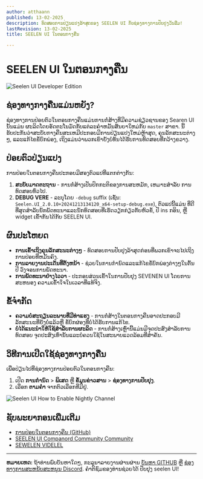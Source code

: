 ```yaml
---
author: atthaann
published: 13-02-2025
description: ທົດສອບການປ່ຽນແປງລ້າສຸດຂອງ SEELEN UI ກັບຊ່ອງທາງການປັບປຸງວັນລືມ!
lastRevision: 13-02-2025
title: SEELEN UI ໃນຕອນກາງຄືນ

---
```


# SEELEN UI ໃນຕອນກາງຄືນ

![Seelen UI Developer Edition](https://github.com/user-attachments/assets/76634b49-7b09-4ef2-9643-e93542309f5d)

## ຊ່ອງທາງກາງຄືນແມ່ນຫຍັງ?

ຊ່ອງທາງການປ່ອຍຕົວໃນຕອນກາງຄືນແມ່ນການກໍ່ສ້າງທີ່ມີຄວາມຊ່ຽວຊານຂອງ Searen UI ນັ້ນແມ່ນ
 ຜະລິດໂດຍອັດຕະໂນມັດກັບແຕ່ລະຄໍາຫມັ້ນສັນຍາໃຫມ່ກັບ `master` ສາຂາ. ນີ້
 ຮັບປະກັນວ່າສະບັບກາງຄືນສະເຫມີປະກອບມີການປ່ຽນແປງໃຫມ່ຫຼ້າສຸດ,
 ຄຸນລັກສະນະຕ່າງໆ, ແລະແກ້ໄຂຂໍ້ບົກພ່ອງ, ເຖິງແມ່ນວ່າພວກເຂົາຍັງບໍ່ທັນໄດ້ຮັບການທົດສອບທີ່ກວ້າງຂວາງ.

## ປ່ອຍຕົວປ່ຽນແປງ

ການປ່ອຍໃນຕອນກາງຄືນປະກອບມີສອງຕົວແປທີ່ແຕກຕ່າງກັນ:

1. **ສະບັບມາດຕະຖານ** - ການກໍ່ສ້າງເປັນປົກກະຕິຂອງການສະຫມັກ, ເຫມາະສໍາລັບ
    ການທົດສອບທົ່ວໄປ.
2. **DEBUG VERE** - ລະບຸໂດຍ `-debug` suffix (ເຊັ່ນ:
   `Seelen.UI_2.0.10+20241213134120_x64-setup-debug.exe`), ຕົວແປນີ້ແມ່ນ
    ທີ່ດີທີ່ສຸດສໍາລັບນັກພັດທະນາແລະນັກທົດສອບທີ່ເຮັດວຽກກ່ຽວກັບຫົວຂໍ້, ປັ ins ກອິນ, ຫຼື widget
    ເຂົ້າກັນໄດ້ກັບ SEELEN UI.

## ຜົນປະໂຫຍດ

* **ການເຂົ້າເຖິງຄຸນລັກສະນະຕ່າງໆ** - ທົດສອບການປັບປຸງລ້າສຸດກ່ອນທີ່ພວກເຂົາຈະໄປເຖິງ
   ການປ່ອຍທີ່ຫມັ້ນຄົງ.
* **ການລາຍງານປະເດັນທີ່ຕັ້ງຫນ້າ** - ຊ່ວຍໃນການກໍານົດແລະແກ້ໄຂຂໍ້ບົກພ່ອງຕ່າງໆໃນຕົ້ນປີ
   ວົງຈອນການພັດທະນາ.
* **ການພັດທະນາຢ່າງໄວວາ** - ປະກອບສ່ວນເຂົ້າໃນການປັບປຸງ SEVENEN UI ໂດຍການສະຫນອງ
   ຄວາມເຂົ້າໃຈໃນເວລາທີ່ແທ້ຈິງ.

## ຂໍ້ຈໍາກັດ

* **ຄວາມບໍ່ສະຖຽນລະພາບທີ່ມີທ່າແຮງ** - ການກໍ່ສ້າງໃນຕອນກາງຄືນອາດປະກອບມີລັກສະນະທີ່ຍັງບໍ່ແລ້ວຫຼື
   ຂໍ້ບົກຜ່ອງທີ່ບໍ່ໄດ້ຮັບການແກ້ໄຂ.
* **ບໍ່ໄດ້ແນະນໍາໃຫ້ໃຊ້ສໍາລັບການຜະລິດ** - ການກໍ່ສ້າງເຫຼົ່ານີ້ແມ່ນມີຈຸດປະສົງສໍາລັບການທົດສອບ
   ຈຸດປະສົງເທົ່ານັ້ນແລະບໍ່ຄວນໃຊ້ໃນສະພາບແວດລ້ອມທີ່ສໍາຄັນ.

## ວິທີການເປີດໃຊ້ຊ່ອງທາງກາງຄືນ

ເພື່ອປ່ຽນໄປທີ່ຊ່ອງທາງການປ່ອຍຕົວໃນຕອນກາງຄືນ:

1. ເປີດ **ການກໍານົດ** > **ພິເສດ** ຫຼື **ຂໍ້ມູນຂ່າວສານ** > **ຊ່ອງທາງການປັບປຸງ**.
2. ເລືອກ **ຕາມຄ່ໍາ** ຈາກຕົວເລືອກທີ່ມີຢູ່.

![Seelen UI How to Enable Nightly Channel](https://github.com/user-attachments/assets/ae88aeac-98cc-4424-a9e7-fb59740b694e)

## ຊັບພະຍາກອນເພີ່ມເຕີມ

* [ການປ່ອຍໃນຕອນກາງຄືນ (GitHub)](https://github.com/eythaann/Seelen-UI/releases/tag/nightly)
* [SEELEN UI Companord Community Community](https://discord.gg/ABfASx5ZAJ)
* [SEWELEN VIDELEL](https://seelen.io)

***

**ຫມາຍເຫດ:** ຖ້າທ່ານພົບບັນຫາໃດໆ, ກະລຸນາລາຍງານຜ່ານຜ່ານ
[ບັນຫາ GITHUB](https://github.com/eythaann/Seelen-UI/issues) ຫຼື
[ຊ່ອງທາງການສະຫນັບສະຫນູນ Discord](https://discord.gg/ABfASx5ZAJ). ຄໍາຕິຊົມຂອງທ່ານຊ່ວຍໄດ້
 ປັບປຸງ seelen UI!
